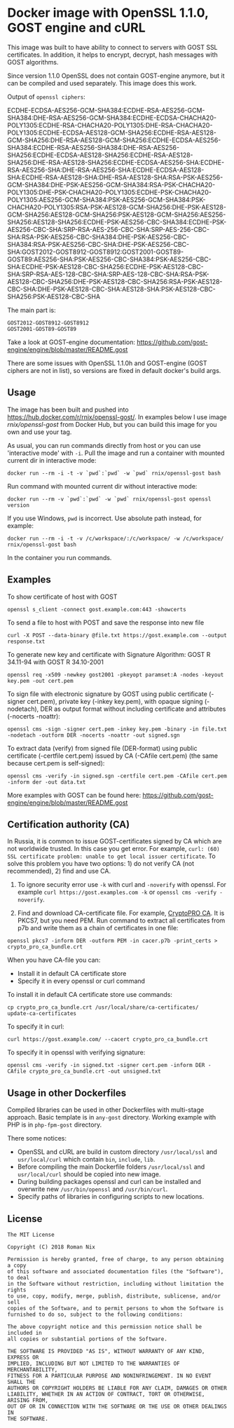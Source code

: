 # Docker image with OpenSSL 1.1.0, GOST engine and cURL

This image was built to have ability to connect to servers with GOST SSL certificates.
In addition, it helps to encrypt, decrypt, hash messages with GOST algorithms.

Since version 1.1.0 OpenSSL does not contain GOST-engine anymore, but it can be compiled and used separately.
This image does this work.

Output of `openssl ciphers`:

ECDHE-ECDSA-AES256-GCM-SHA384:ECDHE-RSA-AES256-GCM-SHA384:DHE-RSA-AES256-GCM-SHA384:ECDHE-ECDSA-CHACHA20-POLY1305:ECDHE-RSA-CHACHA20-POLY1305:DHE-RSA-CHACHA20-POLY1305:ECDHE-ECDSA-AES128-GCM-SHA256:ECDHE-RSA-AES128-GCM-SHA256:DHE-RSA-AES128-GCM-SHA256:ECDHE-ECDSA-AES256-SHA384:ECDHE-RSA-AES256-SHA384:DHE-RSA-AES256-SHA256:ECDHE-ECDSA-AES128-SHA256:ECDHE-RSA-AES128-SHA256:DHE-RSA-AES128-SHA256:ECDHE-ECDSA-AES256-SHA:ECDHE-RSA-AES256-SHA:DHE-RSA-AES256-SHA:ECDHE-ECDSA-AES128-SHA:ECDHE-RSA-AES128-SHA:DHE-RSA-AES128-SHA:RSA-PSK-AES256-GCM-SHA384:DHE-PSK-AES256-GCM-SHA384:RSA-PSK-CHACHA20-POLY1305:DHE-PSK-CHACHA20-POLY1305:ECDHE-PSK-CHACHA20-POLY1305:AES256-GCM-SHA384:PSK-AES256-GCM-SHA384:PSK-CHACHA20-POLY1305:RSA-PSK-AES128-GCM-SHA256:DHE-PSK-AES128-GCM-SHA256:AES128-GCM-SHA256:PSK-AES128-GCM-SHA256:AES256-SHA256:AES128-SHA256:ECDHE-PSK-AES256-CBC-SHA384:ECDHE-PSK-AES256-CBC-SHA:SRP-RSA-AES-256-CBC-SHA:SRP-AES-256-CBC-SHA:RSA-PSK-AES256-CBC-SHA384:DHE-PSK-AES256-CBC-SHA384:RSA-PSK-AES256-CBC-SHA:DHE-PSK-AES256-CBC-SHA:GOST2012-GOST8912-GOST8912:GOST2001-GOST89-GOST89:AES256-SHA:PSK-AES256-CBC-SHA384:PSK-AES256-CBC-SHA:ECDHE-PSK-AES128-CBC-SHA256:ECDHE-PSK-AES128-CBC-SHA:SRP-RSA-AES-128-CBC-SHA:SRP-AES-128-CBC-SHA:RSA-PSK-AES128-CBC-SHA256:DHE-PSK-AES128-CBC-SHA256:RSA-PSK-AES128-CBC-SHA:DHE-PSK-AES128-CBC-SHA:AES128-SHA:PSK-AES128-CBC-SHA256:PSK-AES128-CBC-SHA

The main part is:
```
GOST2012-GOST8912-GOST8912
GOST2001-GOST89-GOST89
```

Take a look at GOST-engine documentation: https://github.com/gost-engine/engine/blob/master/README.gost

There are some issues with OpenSSL 1.1.0h and GOST-engine (GOST ciphers are not in list), so versions are fixed in default docker's build args.


## Usage

The image has been built and pushed into https://hub.docker.com/r/rnix/openssl-gost/.
In examples below I use image *rnix/openssl-gost* from Docker Hub, but you can build this image for you own and use your tag.

As usual, you can run commands directly from host or you can use 'interactive mode' with `-i`.
Pull the image and run a container with mounted current dir in interactive mode:

```
docker run --rm -i -t -v `pwd`:`pwd` -w `pwd` rnix/openssl-gost bash
```
Run command with mounted current dir without interactive mode:

```
docker run --rm -v `pwd`:`pwd` -w `pwd` rnix/openssl-gost openssl version
```

If you use Windows, `pwd` is incorrect. Use absolute path instead, for example:
```
docker run --rm -i -t -v /c/workspace/:/c/workspace/ -w /c/workspace/ rnix/openssl-gost bash
```
    
In the container you run commands.


## Examples

To show certificate of host with GOST
```
openssl s_client -connect gost.example.com:443 -showcerts
```

To send a file to host with POST and save the response into new file
```
curl -X POST --data-binary @file.txt https://gost.example.com --output response.txt
```

To generate new key and certificate with Signature Algorithm: GOST R 34.11-94 with GOST R 34.10-2001
```
openssl req -x509 -newkey gost2001 -pkeyopt paramset:A -nodes -keyout key.pem -out cert.pem
```

To sign file with electronic signature by GOST using public certificate (-signer cert.pem),
private key (-inkey key.pem), with opaque signing (-nodetach),
DER as output format without including certificate and attributes (-nocerts -noattr):
```
openssl cms -sign -signer cert.pem -inkey key.pem -binary -in file.txt -nodetach -outform DER -nocerts -noattr -out signed.sgn
```

To extract data (verify) from signed file (DER-format) using public certificate (-certfile cert.pem) 
issued by CA (-CAfile cert.pem) (the same because cert.pem is self-signed):
```
openssl cms -verify -in signed.sgn -certfile cert.pem -CAfile cert.pem -inform der -out data.txt
```

More examples with GOST can be found here: https://github.com/gost-engine/engine/blob/master/README.gost


## Certification authority (CA)

In Russia, it is common to issue GOST-certificates signed by CA which are not worldwide trusted.
In this case you get error. For example, `curl: (60) SSL certificate problem: unable to get local issuer certificate`.
To solve this problem you have two options: 1) do not verify CA (not recommended), 2) find and use CA.

1. To ignore security error use `-k` with curl and `-noverify` with openssl. 
For example `curl https://gost.examples.com -k` or `openssl cms -verify -noverify`.

2. Find and download CA-certificate file. 
For example, [CryptoPRO CA](http://cpca.cryptopro.ru/cacer.p7b). It is PKCS7, but you need PEM.
Run command to extract all certificates from p7b and write them as a chain of certificates in one file:
```
openssl pkcs7 -inform DER -outform PEM -in cacer.p7b -print_certs > crypto_pro_ca_bundle.crt
```

When you have CA-file you can: 

* Install it in default CA certificate store
* Specify it in every openssl or curl command

To install it in default CA certificate store use commands:
```
cp crypto_pro_ca_bundle.crt /usr/local/share/ca-certificates/
update-ca-certificates
```

To specify it in curl:
```
curl https://gost.example.com/ --cacert crypto_pro_ca_bundle.crt
```

To specify it in openssl with verifying signature:
```
openssl cms -verify -in signed.txt -signer cert.pem -inform DER -CAfile crypto_pro_ca_bundle.crt -out unsigned.txt
```


## Usage in other Dockerfiles

Compiled libraries can be used in other Dockerfiles with multi-stage approach. Basic template is in `any-gost` directory.
Working example with PHP is in `php-fpm-gost` directory.

There some notices:

* OpenSSL and cURL are build in custom directory `/usr/local/ssl` and `usr/local/curl` 
  which contain `bin`, `include`, `lib`.
* Before compiling the main Dockerfile folders `/usr/local/ssl` and `usr/local/curl` should be copied into new image.
* During building packages openssl and curl can be installed and overwrite new `/usr/bin/openssl` and `/usr/bin/curl`.
* Specify paths of libraries in configuring scripts to new locations.


## License

    The MIT License

    Copyright (C) 2018 Roman Nix

    Permission is hereby granted, free of charge, to any person obtaining a copy
    of this software and associated documentation files (the "Software"), to deal
    in the Software without restriction, including without limitation the rights
    to use, copy, modify, merge, publish, distribute, sublicense, and/or sell
    copies of the Software, and to permit persons to whom the Software is
    furnished to do so, subject to the following conditions:

    The above copyright notice and this permission notice shall be included in
    all copies or substantial portions of the Software.

    THE SOFTWARE IS PROVIDED "AS IS", WITHOUT WARRANTY OF ANY KIND, EXPRESS OR
    IMPLIED, INCLUDING BUT NOT LIMITED TO THE WARRANTIES OF MERCHANTABILITY,
    FITNESS FOR A PARTICULAR PURPOSE AND NONINFRINGEMENT. IN NO EVENT SHALL THE
    AUTHORS OR COPYRIGHT HOLDERS BE LIABLE FOR ANY CLAIM, DAMAGES OR OTHER
    LIABILITY, WHETHER IN AN ACTION OF CONTRACT, TORT OR OTHERWISE, ARISING FROM,
    OUT OF OR IN CONNECTION WITH THE SOFTWARE OR THE USE OR OTHER DEALINGS IN
    THE SOFTWARE.

